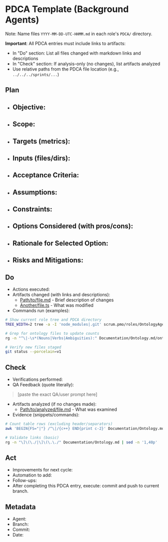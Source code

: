 # PDCA Template (Background Agents)

Note: Name files `YYYY-MM-DD-UTC-HHMM.md` in each role's `PDCA/` directory.

**Important**: All PDCA entries must include links to artifacts:
- In "Do" section: List all files changed with markdown links and descriptions
- In "Check" section: If analysis-only (no changes), list artifacts analyzed
- Use relative paths from the PDCA file location (e.g., `../../../sprints/...`)

## Plan
- **Objective:** 
  - 
- **Scope:** 
  - 
- **Targets (metrics):** 
  - 
- **Inputs (files/dirs):** 
  - 
- **Acceptance Criteria:**
  - 
- **Assumptions:**
  - 
- **Constraints:**
  - 
- **Options Considered (with pros/cons):**
  - 
- **Rationale for Selected Option:**
  - 
- **Risks and Mitigations:**
  - 

## Do
- Actions executed:
- Artifacts changed (with links and descriptions):
  - [Path/to/file.md](relative/path/to/file.md) - Brief description of changes
  - [Another/file.ts](relative/path/to/file.ts) - What was modified
- Commands run (examples):
```bash
# Show current role tree and PDCA directory
TREE_WIDTH=2 tree -a -I 'node_modules|.git' scrum.pmo/roles/OntologyAgent | sed -n '1,40p'

# Grep for ontology files to update counts
rg -n "^\|-\s*(Nouns|Verbs|Ambiguities):" Documentation/Ontology.md/ontology.status.md || true

# Verify new files staged
git status --porcelain=v1
```

## Check
- Verifications performed:
- QA Feedback (quote literally):
> [paste the exact QA/user prompt here]
- Artifacts analyzed (if no changes made):
  - [Path/to/analyzed/file.md](relative/path) - What was examined
- Evidence (snippets/commands):
```bash
# Count table rows (excluding header/separators)
awk 'BEGIN{FS="|"} /^\|/{c++} END{print c-2}' Documentation/Ontology.md/nouns.index.md

# Validate links (basic)
rg -n "\]\(\./|\]\(\.\./" Documentation/Ontology.md | sed -n '1,40p'
```

## Act
- Improvements for next cycle:
- Automation to add:
- Follow-ups:
- After completing this PDCA entry, execute: commit and push to current branch.

## Metadata
- Agent:
- Branch:
- Commit:
- Date: